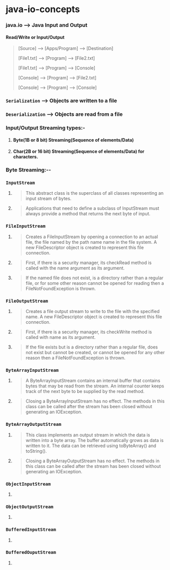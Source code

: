 # java-io-concepts

### java.io --> Java Input and Output

#### Read/Write or Input/Output
> [Source] 	-->	[Apps/Program] 	--> [Destination]
>
> [File1.txt] --> 	[Program] 		--> [File2.txt]
>
> [File1.txt] --> 	[Program] 		--> [Console]
>
> [Console] 	--> 	[Program] 		--> [File2.txt]
>
> [Console] 	--> 	[Program] 		--> [Console]

### ```Serialization``` --> Objects are written to a file
### ```Deserialization``` --> Objects are read from a file

### Input/Output Streaming types:-
1. #### Byte(1B or 8 bit) Streaming(Sequence of elements/Data)
2. #### Char(2B or 16 bit) Streaming(Sequence of elements/Data) for characters.

### Byte Streaming:--
### ```InputStream```
1. > This abstract class is the superclass of all classes representing an input stream of bytes.
2. > Applications that need to define a subclass of InputStream must always provide a method that returns the next byte of input.

### ```FileInputStream```
1. > Creates a FileInputStream by opening a connection to an actual file, the file named by the path name name in the file system. A new FileDescriptor object is created to represent this file connection.
2. > First, if there is a security manager, its checkRead method is called with the name argument as its argument.
3. > If the named file does not exist, is a directory rather than a regular file, or for some other reason cannot be opened for reading then a FileNotFoundException is thrown.

### ```FileOutputStream```
1. > Creates a file output stream to write to the file with the specified name. A new FileDescriptor object is created to represent this file connection.
2. > First, if there is a security manager, its checkWrite method is called with name as its argument.
3. > If the file exists but is a directory rather than a regular file, does not exist but cannot be created, or cannot be opened for any other reason then a FileNotFoundException is thrown.

### ```ByteArrayInputStream```
1. > A ByteArrayInputStream contains an internal buffer that contains bytes that may be read from the stream. An internal counter keeps track of the next byte to be supplied by the read method.
2. > Closing a ByteArrayInputStream has no effect. The methods in this class can be called after the stream has been closed without generating an IOException.

### ```ByteArrayOutputStream```
1. > This class implements an output stream in which the data is written into a byte array. The buffer automatically grows as data is written to it. The data can be retrieved using toByteArray() and toString().
2. > Closing a ByteArrayOutputStream has no effect. The methods in this class can be called after the stream has been closed without generating an IOException.
>
### ```ObjectInputStream```
1. >
>
### ```ObjectOutputStream```
1. >
>
### ```BufferedInputStream```
1. >
>
### ``BufferedOuputStream``
1. >
> 